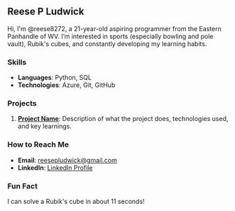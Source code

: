## Reese P Ludwick

Hi, I'm @reese8272, a 21-year-old aspiring programmer from the Eastern Panhandle of WV. I’m interested in sports (especially bowling and pole vault), Rubik's cubes, and constantly developing my learning habits. 

### Skills
- **Languages**: Python, SQL
- **Technologies**: Azure, Git, GitHub

### Projects
1. **[Project Name](link)**: Description of what the project does, technologies used, and key learnings.

### How to Reach Me
- **Email**: [reesepludwick@gmail.com](mailto:reesepludwick@gmail.com)
- **LinkedIn**: [LinkedIn Profile](https://www.linkedin.com/in/reese-ludwick-024333286/)

### Fun Fact
I can solve a Rubik's cube in about 11 seconds!
